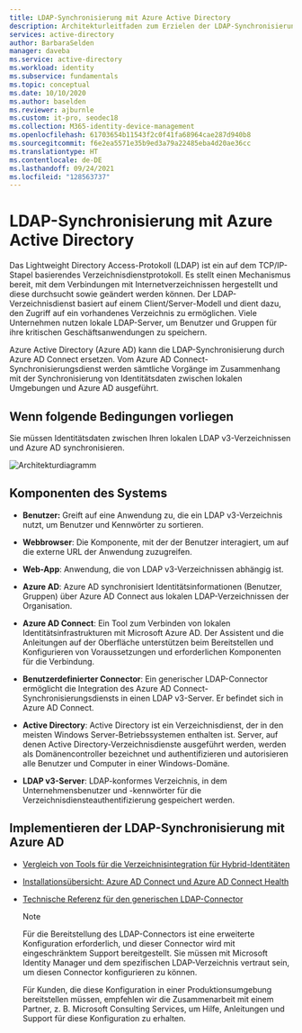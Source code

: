 ```yaml
---
title: LDAP-Synchronisierung mit Azure Active Directory
description: Architekturleitfaden zum Erzielen der LDAP-Synchronisierung mit Azure Active Directory
services: active-directory
author: BarbaraSelden
manager: daveba
ms.service: active-directory
ms.workload: identity
ms.subservice: fundamentals
ms.topic: conceptual
ms.date: 10/10/2020
ms.author: baselden
ms.reviewer: ajburnle
ms.custom: it-pro, seodec18
ms.collection: M365-identity-device-management
ms.openlocfilehash: 61703654b11543f2c0f41fa68964cae287d940b8
ms.sourcegitcommit: f6e2ea5571e35b9ed3a79a22485eba4d20ae36cc
ms.translationtype: HT
ms.contentlocale: de-DE
ms.lasthandoff: 09/24/2021
ms.locfileid: "128563737"
---
```

# <a name="ldap-synchronization-with-azure-active-directory"></a>LDAP-Synchronisierung mit Azure Active Directory

Das Lightweight Directory Access-Protokoll (LDAP) ist ein auf dem TCP/IP-Stapel basierendes Verzeichnisdienstprotokoll. Es stellt einen Mechanismus bereit, mit dem Verbindungen mit Internetverzeichnissen hergestellt und diese durchsucht sowie geändert werden können. Der LDAP-Verzeichnisdienst basiert auf einem Client/Server-Modell und dient dazu, den Zugriff auf ein vorhandenes Verzeichnis zu ermöglichen. Viele Unternehmen nutzen lokale LDAP-Server, um Benutzer und Gruppen für ihre kritischen Geschäftsanwendungen zu speichern. 

Azure Active Directory (Azure AD) kann die LDAP-Synchronisierung durch Azure AD Connect ersetzen. Vom Azure AD Connect-Synchronisierungsdienst werden sämtliche Vorgänge im Zusammenhang mit der Synchronisierung von Identitätsdaten zwischen lokalen Umgebungen und Azure AD ausgeführt. 

## <a name="use-when"></a>Wenn folgende Bedingungen vorliegen

Sie müssen Identitätsdaten zwischen Ihren lokalen LDAP v3-Verzeichnissen und Azure AD synchronisieren. 

![Architekturdiagramm](./media/authentication-patterns/ldap-sync.png)

## <a name="components-of-system"></a>Komponenten des Systems

* **Benutzer:** Greift auf eine Anwendung zu, die ein LDAP v3-Verzeichnis nutzt, um Benutzer und Kennwörter zu sortieren.

* **Webbrowser**: Die Komponente, mit der der Benutzer interagiert, um auf die externe URL der Anwendung zuzugreifen.

* **Web-App**: Anwendung, die von LDAP v3-Verzeichnissen abhängig ist.

* **Azure AD**: Azure AD synchronisiert Identitätsinformationen (Benutzer, Gruppen) über Azure AD Connect aus lokalen LDAP-Verzeichnissen der Organisation. 

* **Azure AD Connect**: Ein Tool zum Verbinden von lokalen Identitätsinfrastrukturen mit Microsoft Azure AD. Der Assistent und die Anleitungen auf der Oberfläche unterstützen beim Bereitstellen und Konfigurieren von Voraussetzungen und erforderlichen Komponenten für die Verbindung. 

* **Benutzerdefinierter Connector**: Ein generischer LDAP-Connector ermöglicht die Integration des Azure AD Connect-Synchronisierungsdiensts in einen LDAP v3-Server. Er befindet sich in Azure AD Connect.

* **Active Directory**: Active Directory ist ein Verzeichnisdienst, der in den meisten Windows Server-Betriebssystemen enthalten ist. Server, auf denen Active Directory-Verzeichnisdienste ausgeführt werden, werden als Domänencontroller bezeichnet und authentifizieren und autorisieren alle Benutzer und Computer in einer Windows-Domäne.

* **LDAP v3-Server**: LDAP-konformes Verzeichnis, in dem Unternehmensbenutzer und -kennwörter für die Verzeichnisdiensteauthentifizierung gespeichert werden.

## <a name="implement-ldap-synchronization-with-azure-ad"></a>Implementieren der LDAP-Synchronisierung mit Azure AD

* [Vergleich von Tools für die Verzeichnisintegration für Hybrid-Identitäten](../hybrid/plan-hybrid-identity-design-considerations-tools-comparison.md) 

* [Installationsübersicht: Azure AD Connect und Azure AD Connect Health](../hybrid/how-to-connect-install-roadmap.md) 

* [Technische Referenz für den generischen LDAP-Connector](/microsoft-identity-manager/reference/microsoft-identity-manager-2016-connector-genericldap) 

   > [!NOTE]
   > Für die Bereitstellung des LDAP-Connectors ist eine erweiterte Konfiguration erforderlich, und dieser Connector wird mit eingeschränktem Support bereitgestellt. Sie müssen mit Microsoft Identity Manager und dem spezifischen LDAP-Verzeichnis vertraut sein, um diesen Connector konfigurieren zu können. 
   >
   > Für Kunden, die diese Konfiguration in einer Produktionsumgebung bereitstellen müssen, empfehlen wir die Zusammenarbeit mit einem Partner, z. B. Microsoft Consulting Services, um Hilfe, Anleitungen und Support für diese Konfiguration zu erhalten.
